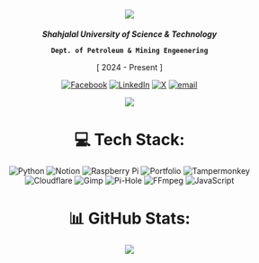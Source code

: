 <h1 align="center">
    <img src="https://readme-typing-svg.herokuapp.com/?font=Righteous&size=35&center=true&vCenter=true&repeat=true&width=500&height=70&duration=4000&lines=Hi+There!+👋;+I'm+TZ+Shuhag;" />
</h1>

<div align="center">
    
***Shahjalal University of Science & Technology***

 **`Dept. of Petroleum & Mining Engeenering`**
 
 [ 2024 - Present ]

[![Facebook](https://img.shields.io/badge/Facebook-%231877F2.svg?logo=Facebook&logoColor=white)](https://facebook.com/tzshuhag) [![LinkedIn](https://img.shields.io/badge/LinkedIn-%230077B5.svg?logo=linkedin&logoColor=white)](https://linkedin.com/in/tzshuhag) [![X](https://img.shields.io/badge/X-black.svg?logo=X&logoColor=white)](https://x.com/tzshuhag) [![email](https://img.shields.io/badge/Email-D14836?logo=gmail&logoColor=white)](mailto:tzshuhag18@gmail.com)
<div align="center">
  <a href="https://github.com/tz-shuhag"><img src="https://komarev.com/ghpvc/?username=tz-shuhag&color=brightgreen&style=flat"/><a/>
</div>

# 💻 Tech Stack:
![Python](https://img.shields.io/badge/python-3670A0?style=flat&logo=python&logoColor=ffdd54) ![Notion](https://img.shields.io/badge/Notion-%23000000.svg?style=flat&logo=notion&logoColor=white) ![Raspberry Pi](https://img.shields.io/badge/-Raspberry_Pi-C51A4A?style=flat&logo=Raspberry-Pi) ![Portfolio](https://img.shields.io/badge/Portfolio-%23000000.svg?style=flat&logo=firefox&logoColor=#FF7139) ![Tampermonkey](https://img.shields.io/badge/tampermonkey-%2300485B.svg?style=flat&logo=tampermonkey&logoColor=white) ![Cloudflare](https://img.shields.io/badge/Cloudflare-F38020?style=flat&logo=Cloudflare&logoColor=white) ![Gimp](https://img.shields.io/badge/Gimp-657D8B?style=flat&logo=gimp&logoColor=FFFFFF) ![Pi-Hole](https://img.shields.io/badge/pihole-%2396060C.svg?style=flat&logo=pi-hole&logoColor=white) ![FFmpeg](https://shields.io/badge/FFmpeg-%23171717.svg?logo=ffmpeg&style=flat&labelColor=171717&logoColor=5cb85c) ![JavaScript](https://img.shields.io/badge/javascript-%23323330.svg?style=flat&logo=javascript&logoColor=%23F7DF1E)

# 📊 GitHub Stats:
![](https://github-readme-stats.vercel.app/api/top-langs/?username=tz-shuhag&theme=graywhite&hide_border=false&include_all_commits=false&count_private=false&layout=compact)

</div>


